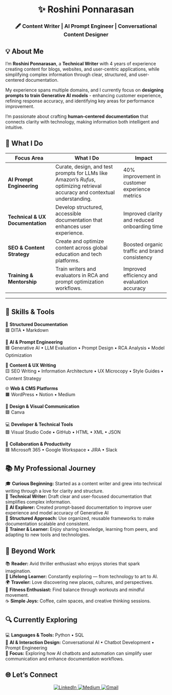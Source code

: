 <h1 align="center">✨ Roshini Ponnarasan </h1>

<h3 align="center">🖋️ Content Writer | AI Prompt Engineer | Conversational Content Designer </h3>
  
## 💡 About Me  

I’m **Roshini Ponnarasan**, a **Technical Writer** with 4 years of experience creating content for blogs, websites, and user-centric applications, while simplifying complex information through clear, structured, and user-centered documentation.  

My experience spans multiple domains, and I currently focus on **designing prompts to train Generative AI models** - enhancing customer experience, refining response accuracy, and identifying key areas for performance improvement.  

I’m passionate about crafting **human-centered documentation** that connects clarity with technology, making information both intelligent and intuitive.

## 🚀 What I Do  

| **Focus Area** | **What I Do** | **Impact** |
|----------------|----------------|-------------|
| **AI Prompt Engineering** | Curate, design, and test prompts for LLMs like Amazon’s *Rufus*, optimizing retrieval accuracy and contextual understanding. | 40% improvement in customer experience metrics |
| **Technical & UX Documentation** | Develop structured, accessible documentation that enhances user experience. | Improved clarity and reduced onboarding time |
| **SEO & Content Strategy** | Create and optimize content across global education and tech platforms. | Boosted organic traffic and brand consistency |
| **Training & Mentorship** | Train writers and evaluators in RCA and prompt optimization workflows. | Improved efficiency and evaluation accuracy |

---

## 🧰 Skills & Tools  

📘 **Structured Documentation**  
🟩 DITA • Markdown  

🤖 **AI & Prompt Engineering**  
🟦 Generative AI • LLM Evaluation • Prompt Design • RCA Analysis • Model Optimization  

📝 **Content & UX Writing**  
🟨 SEO Writing • Information Architecture • UX Microcopy • Style Guides • Content Strategy  

🌐 **Web & CMS Platforms**  
🟧 WordPress • Notion • Medium  

🎨 **Design & Visual Communication**  
🟪 Canva  

💻 **Developer & Technical Tools**  
🟩 Visual Studio Code • GitHub • HTML • XML  • JSON  

🤝 **Collaboration & Productivity**  
🟦 Microsoft 365 • Google Workspace • JIRA • Slack  

## 📚 My Professional Journey  

🎓 **Curious Beginning:** Started as a content writer and grew into technical writing through a love for clarity and structure.  
💼 **Technical Writer:** Draft clear and user-focused documentation that simplifies complex information.  
🤖 **AI Explorer:** Created prompt-based documentation to improve user experience and model accuracy of Generative AI  
🧩 **Structured Approach:** Use organized, reusable frameworks to make documentation scalable and consistent.  
💬 **Trainer & Learner:** Enjoy sharing knowledge, learning from peers, and adapting to new tools and technologies.  

## 🌸 Beyond Work  
📚 **Reader:** Avid thriller enthusiast who enjoys stories that spark imagination.  
🌱 **Lifelong Learner:** Constantly exploring — from technology to art to AI.  
🌍 **Traveler:** Love discovering new places, cultures, and perspectives.  
💪 **Fitness Enthusiast:** Find balance through workouts and mindful movement.  
☕ **Simple Joys:** Coffee, calm spaces, and creative thinking sessions.  

## 🔍 Currently Exploring  
💻 **Languages & Tools:** Python • SQL  
🤖 **AI & Interaction Design:** Conversational AI • Chatbot Development • Prompt Engineering  
📘 **Focus:** Exploring how AI chatbots and automation can simplify user communication and enhance documentation workflows.  

## 🌐 Let’s Connect
<p align="center">
<a href="https://www.linkedin.com/in/roshini1720/">
    <img src="https://img.shields.io/badge/LinkedIn-0077B5?style=for-the-badge&logo=linkedin&logoColor=white" alt="LinkedIn"/>
  </a>
  <a href="https://medium.com/@roshiniponnarasan">
    <img src="https://img.shields.io/badge/Medium-000000?style=for-the-badge&logo=medium&logoColor=white" alt="Medium"/>
  </a>
   <a href="mailto:roshiniponnarasan@gmail.com">
    <img src="https://img.shields.io/badge/Gmail-EA4335?style=for-the-badge&logo=gmail&logoColor=white" alt="Gmail"/>
  </a>
</p>

